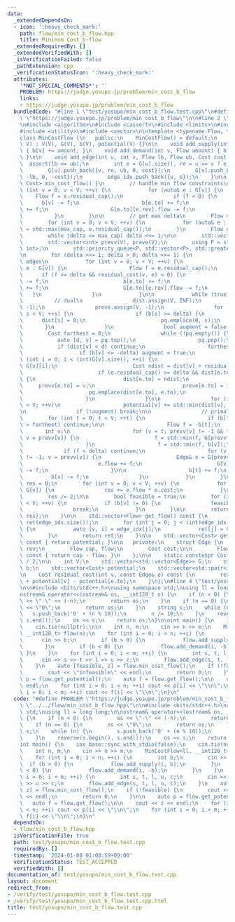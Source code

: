 ```yaml
---
data:
  _extendedDependsOn:
  - icon: ':heavy_check_mark:'
    path: flow/min_cost_b_flow.hpp
    title: Minimum Cost b-flow
  _extendedRequiredBy: []
  _extendedVerifiedWith: []
  _isVerificationFailed: false
  _pathExtension: cpp
  _verificationStatusIcon: ':heavy_check_mark:'
  attributes:
    '*NOT_SPECIAL_COMMENTS*': ''
    PROBLEM: https://judge.yosupo.jp/problem/min_cost_b_flow
    links:
    - https://judge.yosupo.jp/problem/min_cost_b_flow
  bundledCode: "#line 1 \"test/yosupo/min_cost_b_flow.test.cpp\"\n#define PROBLEM\
    \ \"https://judge.yosupo.jp/problem/min_cost_b_flow\"\n\n#line 2 \"flow/min_cost_b_flow.hpp\"\
    \n#include <algorithm>\n#include <cassert>\n#include <limits>\n#include <queue>\n\
    #include <utility>\n#include <vector>\n\ntemplate <typename Flow, typename Cost>\n\
    class MinCostFlow {\n   public:\n    MinCostFlow() = default;\n    explicit MinCostFlow(int\
    \ V) : V(V), G(V), b(V), potential(V) {}\n\n    void add_supply(int v, Flow amount)\
    \ { b[v] += amount; }\n    void add_demand(int v, Flow amount) { b[v] -= amount;\
    \ }\n\n    void add_edge(int u, int v, Flow lb, Flow ub, Cost cost) {\n      \
    \  assert(lb <= ub);\n        int e = G[u].size(), re = u == v ? e + 1 : G[v].size();\n\
    \        G[u].push_back({v, re, ub, 0, cost});\n        G[v].push_back({u, e,\
    \ -lb, 0, -cost});\n        edge_idx.push_back({u, e});\n    }\n\n    std::pair<bool,\
    \ Cost> min_cost_flow() {\n        // handle min flow constraints\n        for\
    \ (int v = 0; v < V; ++v) {\n            for (auto& e : G[v]) {\n            \
    \    Flow f = e.residual_cap();\n                if (f < 0) {\n              \
    \      b[v] -= f;\n                    b[e.to] += f;\n                    e.flow\
    \ += f;\n                    G[e.to][e.rev].flow -= f;\n                }\n  \
    \          }\n        }\n\n        // get max delta\n        Flow max_cap = 1;\n\
    \        for (int v = 0; v < V; ++v) {\n            for (auto& e : G[v]) max_cap\
    \ = std::max(max_cap, e.residual_cap());\n        }\n        Flow delta = 1;\n\
    \        while (delta <= max_cap) delta <<= 1;\n\n        std::vector<Cost> dist(V);\n\
    \        std::vector<int> prevv(V), preve(V);\n        using P = std::pair<Cost,\
    \ int>;\n        std::priority_queue<P, std::vector<P>, std::greater<P>> pq;\n\
    \n        for (delta >>= 1; delta > 0; delta >>= 1) {\n            // handle negative\
    \ edges\n            for (int v = 0; v < V; ++v) {\n                for (auto&\
    \ e : G[v]) {\n                    Flow f = e.residual_cap();\n              \
    \      if (f >= delta && residual_cost(v, e) < 0) {\n                        b[v]\
    \ -= f;\n                        b[e.to] += f;\n                        e.flow\
    \ += f;\n                        G[e.to][e.rev].flow -= f;\n                 \
    \   }\n                }\n            }\n\n            while (true) {\n      \
    \          // dual\n                dist.assign(V, INF);\n                prevv.assign(V,\
    \ -1);\n                preve.assign(V, -1);\n                for (int s = 0;\
    \ s < V; ++s) {\n                    if (b[s] >= delta) {\n                  \
    \      dist[s] = 0;\n                        pq.emplace(0, s);\n             \
    \       }\n                }\n                bool augment = false;\n        \
    \        Cost farthest = 0;\n                while (!pq.empty()) {\n         \
    \           auto [d, v] = pq.top();\n                    pq.pop();\n         \
    \           if (dist[v] < d) continue;\n                    farthest = d;\n  \
    \                  if (b[v] <= -delta) augment = true;\n                    for\
    \ (int i = 0; i < (int)G[v].size(); ++i) {\n                        Edge& e =\
    \ G[v][i];\n                        Cost ndist = dist[v] + residual_cost(v, e);\n\
    \                        if (e.residual_cap() >= delta && dist[e.to] > ndist)\
    \ {\n                            dist[e.to] = ndist;\n                       \
    \     prevv[e.to] = v;\n                            preve[e.to] = i;\n       \
    \                     pq.emplace(dist[e.to], e.to);\n                        }\n\
    \                    }\n                }\n\n                for (int v = 0; v\
    \ < V; ++v)\n                    potential[v] += std::min(dist[v], farthest);\n\
    \n                if (!augment) break;\n\n                // primal\n        \
    \        for (int t = 0; t < V; ++t) {\n                    if (b[t] >= 0 || dist[t]\
    \ > farthest) continue;\n\n                    Flow f = -b[t];\n             \
    \       int v;\n                    for (v = t; prevv[v] != -1 && f >= delta;\
    \ v = prevv[v]) {\n                        f = std::min(f, G[prevv[v]][preve[v]].residual_cap());\n\
    \                    }\n                    f = std::min(f, b[v]);\n\n       \
    \             if (f < delta) continue;\n                    for (v = t; prevv[v]\
    \ != -1; v = prevv[v]) {\n                        Edge& e = G[prevv[v]][preve[v]];\n\
    \                        e.flow += f;\n                        G[v][e.rev].flow\
    \ -= f;\n                    }\n\n                    b[t] += f;\n           \
    \         b[v] -= f;\n                }\n            }\n        }\n\n        Cost\
    \ res = 0;\n        for (int v = 0; v < V; ++v) {\n            for (auto& e :\
    \ G[v]) {\n                res += e.flow * e.cost;\n            }\n        }\n\
    \        res /= 2;\n\n        bool feasible = true;\n        for (int v = 0; v\
    \ < V; ++v) {\n            if (b[v] != 0) {\n                feasible = false;\n\
    \                break;\n            }\n        }\n\n        return {feasible,\
    \ res};\n    }\n\n    std::vector<Flow> get_flow() const {\n        std::vector<Flow>\
    \ ret(edge_idx.size());\n        for (int j = 0; j < (int)edge_idx.size(); ++j)\
    \ {\n            auto [v, i] = edge_idx[j];\n            ret[j] = G[v][i].flow;\n\
    \        }\n        return ret;\n    }\n\n    std::vector<Cost> get_potential()\
    \ const { return potential; }\n\n   private:\n    struct Edge {\n        int to,\
    \ rev;\n        Flow cap, flow;\n        Cost cost;\n\n        Flow residual_cap()\
    \ const { return cap - flow; }\n    };\n\n    static constexpr Cost INF = std::numeric_limits<Cost>::max()\
    \ / 2;\n\n    int V;\n    std::vector<std::vector<Edge>> G;\n    std::vector<Flow>\
    \ b;\n    std::vector<Cost> potential;\n    std::vector<std::pair<int, int>> edge_idx;\n\
    \n    Cost residual_cost(int v, const Edge& e) const {\n        return e.cost\
    \ + potential[v] - potential[e.to];\n    }\n};\n#line 4 \"test/yosupo/min_cost_b_flow.test.cpp\"\
    \n\n#include <bits/stdc++.h>\nusing namespace std;\nusing ll = long long;\n\n\
    ostream& operator<<(ostream& os, __int128_t n) {\n    if (n < 0) {\n        os\
    \ << \"-\" << (-n);\n        return os;\n    }\n    if (n == 0) {\n        os\
    \ << \"0\";\n        return os;\n    }\n    string s;\n    while (n) {\n     \
    \   s.push_back('0' + (n % 10));\n        n /= 10;\n    }\n    reverse(s.begin(),\
    \ s.end());\n    os << s;\n    return os;\n}\n\nint main() {\n    ios_base::sync_with_stdio(false);\n\
    \    cin.tie(nullptr);\n\n    int n, m;\n    cin >> n >> m;\n    MinCostFlow<ll,\
    \ __int128_t> flow(n);\n    for (int i = 0; i < n; ++i) {\n        int b;\n  \
    \      cin >> b;\n        if (b > 0) {\n            flow.add_supply(i, b);\n \
    \       }\n        if (b < 0) {\n            flow.add_demand(i, -b);\n       \
    \ }\n    }\n    for (int i = 0; i < m; ++i) {\n        int s, t, l, u, c;\n  \
    \      cin >> s >> t >> l >> u >> c;\n        flow.add_edge(s, t, l, u, c);\n\
    \    }\n    auto [feasible, z] = flow.min_cost_flow();\n    if (!feasible) {\n\
    \        cout << \"infeasible\" << endl;\n        return 0;\n    }\n\n    auto\
    \ p = flow.get_potential();\n    auto f = flow.get_flow();\n\n    cout << z <<\
    \ endl;\n    for (int i = 0; i < n; ++i) cout << p[i] << \"\\n\";\n    for (int\
    \ i = 0; i < m; ++i) cout << f[i] << \"\\n\";\n}\n"
  code: "#define PROBLEM \"https://judge.yosupo.jp/problem/min_cost_b_flow\"\n\n#include\
    \ \"../../flow/min_cost_b_flow.hpp\"\n\n#include <bits/stdc++.h>\nusing namespace\
    \ std;\nusing ll = long long;\n\nostream& operator<<(ostream& os, __int128_t n)\
    \ {\n    if (n < 0) {\n        os << \"-\" << (-n);\n        return os;\n    }\n\
    \    if (n == 0) {\n        os << \"0\";\n        return os;\n    }\n    string\
    \ s;\n    while (n) {\n        s.push_back('0' + (n % 10));\n        n /= 10;\n\
    \    }\n    reverse(s.begin(), s.end());\n    os << s;\n    return os;\n}\n\n\
    int main() {\n    ios_base::sync_with_stdio(false);\n    cin.tie(nullptr);\n\n\
    \    int n, m;\n    cin >> n >> m;\n    MinCostFlow<ll, __int128_t> flow(n);\n\
    \    for (int i = 0; i < n; ++i) {\n        int b;\n        cin >> b;\n      \
    \  if (b > 0) {\n            flow.add_supply(i, b);\n        }\n        if (b\
    \ < 0) {\n            flow.add_demand(i, -b);\n        }\n    }\n    for (int\
    \ i = 0; i < m; ++i) {\n        int s, t, l, u, c;\n        cin >> s >> t >> l\
    \ >> u >> c;\n        flow.add_edge(s, t, l, u, c);\n    }\n    auto [feasible,\
    \ z] = flow.min_cost_flow();\n    if (!feasible) {\n        cout << \"infeasible\"\
    \ << endl;\n        return 0;\n    }\n\n    auto p = flow.get_potential();\n \
    \   auto f = flow.get_flow();\n\n    cout << z << endl;\n    for (int i = 0; i\
    \ < n; ++i) cout << p[i] << \"\\n\";\n    for (int i = 0; i < m; ++i) cout <<\
    \ f[i] << \"\\n\";\n}\n"
  dependsOn:
  - flow/min_cost_b_flow.hpp
  isVerificationFile: true
  path: test/yosupo/min_cost_b_flow.test.cpp
  requiredBy: []
  timestamp: '2024-01-08 01:08:59+09:00'
  verificationStatus: TEST_ACCEPTED
  verifiedWith: []
documentation_of: test/yosupo/min_cost_b_flow.test.cpp
layout: document
redirect_from:
- /verify/test/yosupo/min_cost_b_flow.test.cpp
- /verify/test/yosupo/min_cost_b_flow.test.cpp.html
title: test/yosupo/min_cost_b_flow.test.cpp
---
```

